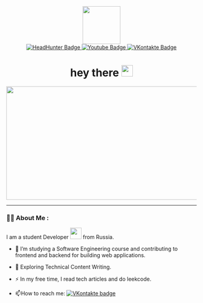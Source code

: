 <div id="header" align="center">
  <img src="https://media.giphy.com/media/oFvFtrhrmIFFe/giphy.gif" width="100"/>
</div>

<div align="center" id="badges">
  <a href="https://ukhta.hh.ru/resume/0aa65e24ff09c11c290039ed1f48354237776c">
  <img src="https://img.shields.io/badge/-HeadHunter-red?&style=for-the-badge&logo=HH" alt="HeadHunter Badge"/>
  </a>
  <a href="https://www.youtube.com/channel/UCPID8_zgEIlsvyIQlR8LVPw">
  <img src="https://img.shields.io/badge/YouTube-red?style=for-the-badge&logo=youtube&logoColor=white" alt="Youtube Badge"/>
  </a>
  <a href="https://vk.com/arturyas">
  <img src="https://img.shields.io/badge/VKontakte-blue?style=for-the-badge&logo=vk&logoColor=white" alt="VKontakte Badge"/>
   </a>
  
</div>
<div align="center" id = "view_count">
<img src="https://komarev.com/ghpvc/?username=ArsenKakasyan&style=flat-square&color=blue" alt=""/>
</div>

<div align="center" id = "hello">
<h1>
  hey there
  <img src="https://media.giphy.com/media/hvRJCLFzcasrR4ia7z/giphy.gif" width="30px"/>
</h1>
</div>

<div align="center">
  <img src="https://media.giphy.com/media/115BJle6N2Av0A/giphy.gif" width="600" height="300"/>
</div>

---

### :man_technologist: About Me :
I am a student Developer <img src="https://media.giphy.com/media/WUlplcMpOCEmTGBtBW/giphy.gif" width="30"> from Russia.

- :telescope: I’m studying a Software Engineering course and contributing to frontend and backend for building web applications.

- :seedling: Exploring Technical Content Writing.

- :zap: In my free time, I read tech articles and do leekcode.

- :mailbox:How to reach me: [![VKontakte badge](https://img.shields.io/badge/VKontakte-blue?style=for-the-badge&logo=vk&logoColor=white)](https://vk.com/arturyas)

